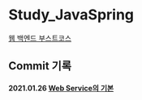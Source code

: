 # Study_JavaSpring

[웹 백엔드 부스트코스](https://www.boostcourse.org/web326)

## Commit 기록
#### 2021.01.26 [Web Service의 기본](https://github.com/LAH1203/Study_JavaSpring/blob/main/Web%20service%EC%9D%98%20%EA%B8%B0%EB%B3%B8.md)
